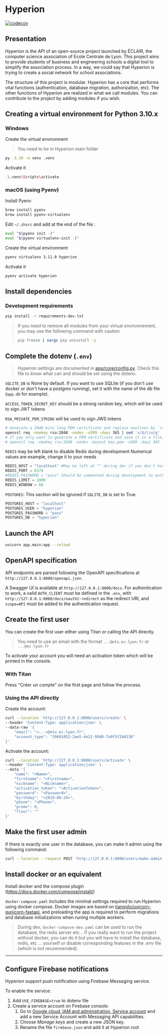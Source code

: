 # Hyperion

[![codecov](https://codecov.io/gh/aeecleclair/Hyperion/graph/badge.svg?token=Q49AK8EAU1)](https://codecov.io/gh/aeecleclair/Hyperion)

## Presentation

Hyperion is the API of an open-source project launched by ÉCLAIR, the computer science association of Ecole Centrale de Lyon. This project aims to provide students of business and engineering schools a digital tool to simplify the association process. In a way, we could say that Hyperion is trying to create a social network for school associations.

The structure of this project is modular. Hyperion has a core that performs vital functions (authentication, database migration, authorization, etc). The other functions of Hyperion are realized in what we call modules. You can contribute to the project by adding modules if you wish.

## Creating a virtual environment for Python 3.10.x

### Windows

Create the virtual environment

> You need to be in Hyperion main folder

```bash
py -3.10 -m venv .venv
```

Activate it

```bash
.\.venv\Scripts\activate
```

### macOS (using Pyenv)

Install Pyenv

```bash
brew install pyenv
brew install pyenv-virtualenv
```

Edit `~/.zhsrc` and add at the end of the file :

```bash
eval "$(pyenv init -)"
eval "$(pyenv virtualenv-init -)"
```

Create the virtual environment

```bash
pyenv virtualenv 3.11.0 hyperion
```

Activate it

```bash
pyenv activate hyperion
```

## Install dependencies

### Development requirements

```bash
pip install -r requirements-dev.txt
```

> If you need to remove all modules from your virtual environnement, you may use the following command with caution
>
> ```bash
> pip freeze | xargs pip uninstall -y
> ```

## Complete the dotenv (`.env`)

> Hyperion settings are documented in [app/core/config.py](./app/core/config.py).
> Check this file to know what can and should be set using the dotenv.

`SQLITE_DB` is None by default. If you want to use SQLite (if you don't use docker or don't have a postgres running), set it with the name of the db file (`app.db` for example).

`ACCESS_TOKEN_SECRET_KEY` should be a strong random key, which will be used to sign JWT tokens

`RSA_PRIVATE_PEM_STRING` will be used to sign JWS tokens

```bash
# Generate a 2048 bits long PEM certificate and replace newlines by `\n`
openssl req -newkey rsa:2048 -nodes -x509 -days 365 | sed 's/$/\\n/g' | tr -d '\n'
# If you only want to generate a PEM certificate and save it in a file, th following command may be used
# openssl req -newkey rsa:2048 -nodes -keyout key.pem -x509 -days 365 -out certificate.pem
```

`REDIS` may be left blank to disable Redis during development
Numerical values are example, change it to your needs

```python
REDIS_HOST = "localhost" #May be left at "" during dev if you don't have a redis server running
REDIS_PORT = 6379
#REDIS_PASSWORD = "pass" Should be commented during development to work with docker-compose-dev, and set in production
REDIS_LIMIT = 1000
REDIS_WINDOW = 60
```

`POSTGRES`: This section will be ignored if `SQLITE_DB` is set to True.

```python
POSTGRES_HOST = "localhost"
POSTGRES_USER = "hyperion"
POSTGRES_PASSWORD = "pass"
POSTGRES_DB = "hyperion"
```

## Launch the API

```bash
uvicorn app.main:app --reload
```

## OpenAPI specification
API endpoints are parsed following the OpenAPI specifications at `http://127.0.0.1:8000/openapi.json`.

A Swagger UI is available at `http://127.0.0.1:8000/docs`. For authentication to work, a valid `AUTH_CLIENT` must be defined in the `.env`, with `http://127.0.0.1:8000/docs/oauth2-redirect` as the redirect URI, and `scope=API` must be added to the authentication request.

## Create the first user

You can create the first user either using Titan or calling the API directly.

> You need to use an email with the format `...@etu.ec-lyon.fr` or `...@ec-lyon.fr`

To activate your account you will need an activation token which will be printed in the console.

### With Titan

Press "Créer un compte" on the first page and follow the process.

### Using the API directly

Create the account:

```bash
curl --location 'http://127.0.0.1:8000/users/create' \
--header 'Content-Type: application/json' \
--data-raw '{
    "email": "<...>@etu.ec-lyon.fr",
    "account_type": "39691052-2ae5-4e12-99d0-7a9f5f2b0136"
}'
```

Activate the account:

```bash
curl --location 'http://127.0.0.1:8000/users/activate' \
--header 'Content-Type: application/json' \
--data '{
    "name": "<Name>",
    "firstname": "<Firstname>",
    "nickname": "<Nickname>",
    "activation_token": "<ActivationToken>",
    "password": "<Password>",
    "birthday": "<2019-08-24>",
    "phone": "<Phone>",
    "promo": 0,
    "floor": ""
}'
```

## Make the first user admin

If there is exactly one user in the database, you can make it admin using the following command:

```bash
curl --location --request POST 'http://127.0.0.1:8000/users/make-admin'
```

## Install docker or an equivalent

Install docker and the compose plugin (https://docs.docker.com/compose/install/)

`docker-compose.yaml` includes the minimal settings required to run Hyperion using docker compose. Docker images are based on [tiangolo/uvicorn-gunicorn-fastapi](https://github.com/tiangolo/uvicorn-gunicorn-fastapi-docker), and preloading the app is required to perform migrations and database initializations when runing multiple workers.

> During dev, `docker-compose-dev.yaml` can be used to run the database, the redis server etc... If you really want to run the project without docker, you can do it but you will have to install the database, redis, etc ... yourself or disable corresponding features in the .env file (which is not recommended).

---

## Configure Firebase notifications

Hyperion support push notification using Firebase Messaging service.

To enable the service:

1. Add `USE_FIREBASE=true` to dotenv file
2. Create a service account on Firebase console:
   1. Go to [Google cloud, IAM and administration, Service account](https://console.cloud.google.com/iam-admin/serviceaccounts) and add a new Service Account with Messaging API capabilities.
   2. Choose _Manage keys_ and create a new JSON key.
   3. Rename the file `firebase.json` and add it at Hyperion root
